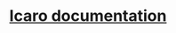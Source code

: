 <div align="center">
    <h1><a href="https://icaro-lang.github.io/Icaro-doc/">Icaro documentation</a></h1>
</div>
